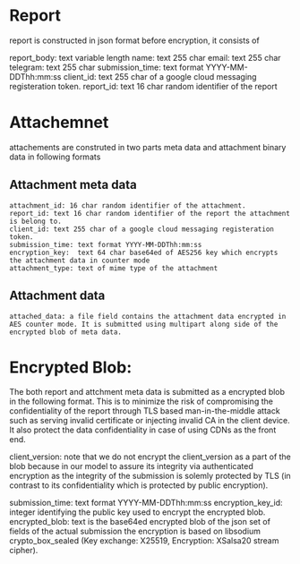 # Report

  report is constructed in json format before encryption, it consists of
  
  report_body: text variable length
  name: text 255 char
  email: text 255 char
  telegram: text 255 char
  submission_time: text format YYYY-MM-DDThh:mm:ss
  client_id: text 255 char of a google cloud messaging registeration token.
  report_id: text 16 char random identifier of the report

# Attachemnet

  attachements are construted in two parts meta data and attachment binary data in following formats

## Attachment meta data
    attachment_id: 16 char random identifier of the attachment.
    report_id: text 16 char random identifier of the report the attachment is belong to.
    client_id: text 255 char of a google cloud messaging registeration token.
    submission_time: text format YYYY-MM-DDThh:mm:ss
    encryption_key:  text 64 char base64ed of AES256 key which encrypts the attachment data in counter mode
    attachment_type: text of mime type of the attachment

## Attachment data
    attached_data: a file field contains the attachment data encrypted in AES counter mode. It is submitted using multipart along side of the encrypted blob of meta data.


# Encrypted Blob:

The both report and attchment meta data is submitted as a encrypted blob in the following format. This is to minimize the risk of compromising the confidentiality of the report through TLS based man-in-the-middle attack such as serving invalid certificate or injecting invalid CA in the client device. It also protect the data confidentiality in case of using CDNs as the front end. 

  client_version: note that we do not encrypt the client_version as a part of the blob
                  because in our model to assure its integrity via authenticated encryption
                  as the integrity of the submission is solemly protected by TLS
                  (in contrast to its confidentiality which is protected by public
                   encryption).
                          
  submission_time: text format YYYY-MM-DDThh:mm:ss
  encryption_key_id: integer identifying the public key used to encrypt the encrypted blob.
  encrypted_blob: text is the base64ed encrypted blob of the json set of fields of the actual submission the encryption is based on libsodium crypto_box_sealed (Key exchange: X25519, Encryption: XSalsa20 stream cipher).
  
